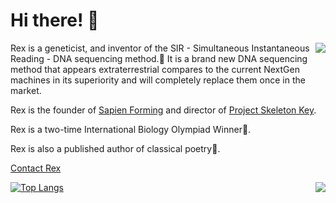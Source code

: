 # Hi there! 👋

<a href="https://github.com/RexRowan/github-readme-stats">
  <img align="right" src="https://github-readme-stats.vercel.app/api?username=RexRowan&show_icons=true&theme=tokyonight" />
</a>


Rex is a geneticist, and inventor of the SIR - Simultaneous Instantaneous Reading - DNA sequencing method.🧬 It is a brand new DNA sequencing method that appears extraterrestrial compares to the current NextGen machines in its superiority and will completely replace them once in the market.


Rex is the founder of [Sapien Forming](https://medium.com/sapien-forming) and director of [Project Skeleton Key](https://meanmachinerex.flounder.online/).


Rex is a two-time International Biology Olympiad Winner🥇.

Rex is also a published author of classical poetry📜. 

[Contact Rex](https://meanmachinerex.flounder.online/contact.gmi)

<a href="https://github.com/RexRowan/github-readme-stats">
  <img align="right" src="https://github-readme-stats.vercel.app/api/pin?username=RexRowan&repo=github-readme-stats&title_color=fff&icon_color=f9f9f9&text_color=9f9f9f&bg_color=151515" />
</a>


[![Top Langs](https://github-readme-stats.vercel.app/api/top-langs/?username=RexRowan&layout=compact)](https://github.com/RexRowan/github-readme-stats)


